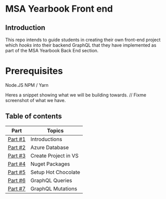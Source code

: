 # MSA Yearbook Front end

## Introduction

This repo intends to guide students in creating their own front-end project which _hooks_ into their backend GraphQL that they have implemented as part of the MSA Yearbook Back End section.

# Prerequisites

Node.JS
NPM / Yarn

Heres a snippet showing what we will be building towards.
// Fixme screenshot of what we have.

## Table of contents

| **Part**                                          | **Topics**           |
| ------------------------------------------------- | -------------------- |
| [Part #1](Docs/1-introduction-to-msa-yearbook.md) | Introductions        |
| [Part #2](Docs/2-create-react-app-typescript.md)  | Azure Database       |
| [Part #3](Docs/3-material-ui-integration.md)      | Create Project in VS |
| [Part #4](Docs/4-react-router-integration.md)     | Nuget Packages       |
| [Part #5](Docs/5-storybook.md)                    | Setup Hot Chocolate  |
| [Part #6](Docs/6-apollo-client.md)                | GraphQL Queries      |
| [Part #7](Docs/7-azure-development.md)            | GraphQL Mutations    |
